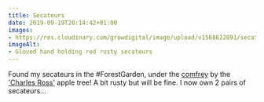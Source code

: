 ```yaml
---
title: Secateurs
date: 2019-09-19T20:14:42+01:00
images: 
- https://res.cloudinary.com/growdigital/image/upload/v1568622891/secateurs-D9E1B7F2.jpg
imageAlt: 
- Gloved hand holding red rusty secateurs
---
```


Found my secateurs in the #ForestGarden, under the [comfrey](http://nantahala-farm.com/comfrey-root-bocking-14-s.shtml) by the ['Charles Ross'](https://www.orangepippin.com/varieties/apples/charles-ross) apple tree! A bit rusty but will be fine. I now own 2 pairs of secateurs…

